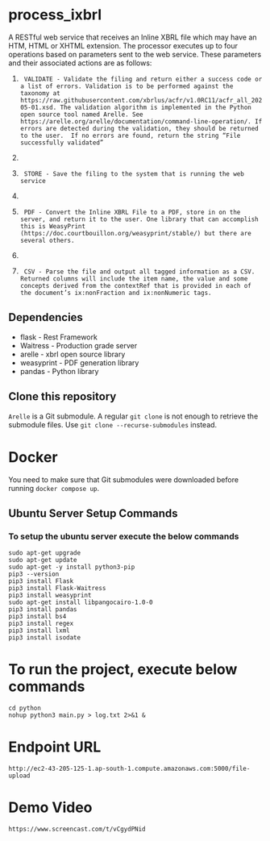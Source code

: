 # process_ixbrl

A RESTful web service that receives an Inline XBRL file which may have an HTM, HTML or XHTML extension. The processor executes up to four operations based on parameters sent to the web service. These parameters and their associated actions are as follows:

1.  	VALIDATE - Validate the filing and return either a success code or a list of errors. Validation is to be performed against the taxonomy at https://raw.githubusercontent.com/xbrlus/acfr/v1.0RC11/acfr_all_2021-05-01.xsd. The validation algorithm is implemented in the Python open source tool named Arelle. See https://arelle.org/arelle/documentation/command-line-operation/. If errors are detected during the validation, they should be returned to the user.  If no errors are found, return the string “File successfully validated”
2.  	
3.  	STORE - Save the filing to the system that is running the web service
4.  	
5.  	PDF - Convert the Inline XBRL File to a PDF, store in on the server, and return it to the user. One library that can accomplish this is WeasyPrint (https://doc.courtbouillon.org/weasyprint/stable/) but there are several others.
6.  	
7.  	CSV - Parse the file and output all tagged information as a CSV. Returned columns will include the item name, the value and some concepts derived from the contextRef that is provided in each of the document’s ix:nonFraction and ix:nonNumeric tags. 

## Dependencies  
- flask - Rest Framework  
- Waitress - Production grade server  
- arelle - xbrl open source library
- weasyprint - PDF generation library
- pandas - Python library

## Clone this repository

`Arelle` is a Git submodule. A regular `git clone` is not enough to retrieve
the submodule files. Use `git clone --recurse-submodules` instead.

# Docker

You need to make sure that Git submodules were downloaded before running
`docker compose up`.

## Ubuntu Server Setup Commands  
### To setup the ubuntu server execute the below commands  
    sudo apt-get upgrade  
    sudo apt-get update  
    sudo apt-get -y install python3-pip  
    pip3 --version  
    pip3 install Flask  
    pip3 install Flask-Waitress  
    pip3 install weasyprint  
    sudo apt-get install libpangocairo-1.0-0  
    pip3 install pandas  
    pip3 install bs4  
    pip3 install regex  
    pip3 install lxml  
    pip3 install isodate  
    
 # To run the project, execute below commands  
    cd python  
    nohup python3 main.py > log.txt 2>&1 &  
    
# Endpoint URL
    http://ec2-43-205-125-1.ap-south-1.compute.amazonaws.com:5000/file-upload

# Demo Video
    https://www.screencast.com/t/vCgydPNid
